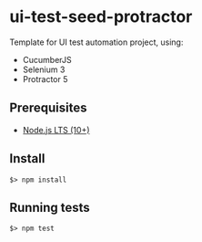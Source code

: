 # ui-test-seed-protractor

Template for UI test automation project, using:

* CucumberJS
* Selenium 3
* Protractor 5

## Prerequisites

* [Node.js LTS (10+)](https://nodejs.org/en/)

## Install

```
$> npm install
```

## Running tests

```
$> npm test
```
